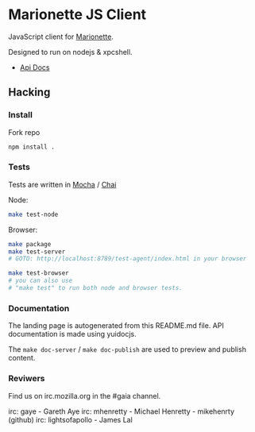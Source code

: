 # Marionette JS Client

JavaScript client for
[Marionette](https://developer.mozilla.org/en-US/docs/Marionette).

Designed to run on nodejs & xpcshell.

- [Api Docs](http://lightsofapollo.github.com/marionette_js_client/api-docs/)

## Hacking

### Install

Fork repo

``` sh
npm install .
```

### Tests

Tests are written in [Mocha](https://github.com/visionmedia/mocha) / [Chai](http://chaijs.com/)


Node:

``` sh
make test-node
```

Browser:

``` sh
make package
make test-server
# GOTO: http://localhost:8789/test-agent/index.html in your browser

make test-browser
# you can also use
# "make test" to run both node and browser tests.
```

### Documentation

The landing page is autogenerated from this README.md file.
API documentation is made using yuidocjs. 

The `make doc-server` / `make doc-publish` are used to preview and publish content.

### Reviwers

Find us on irc.mozilla.org in the #gaia channel.

irc: gaye - Gareth Aye
irc: mhenretty - Michael Henretty - mikehenrty (github)
irc: lightsofapollo - James Lal
